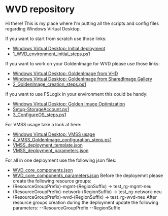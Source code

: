 # WVD repository
Hi there!
This is my place where I'm putting all the scripts and config files regarding Windows Virtual Desktop.

If you want to start from scratch use those links:
- [Windows Virtual Desktop: Initial deployment](https://www.azureblog.pl/2020/09/19/windows-virtual-desktop-deployment-1-5/)
- [1_WVD_environment_initial_steps.ps1](https://github.com/przybylskirobert/WVD/blob/master/1_WVD_environment_initial_steps.ps1) 

If you want to work on your GoldenImage for WVD please use those links:
- [Windows Virtual Desktop: GoldenImage from VHD
](https://www.azureblog.pl/2020/10/07/windows-virtual-desktop-deployment-2-5/) 
- [Windows Virtual Desktop: GoldenImage from SharedImage Gallery
](https://www.azureblog.pl/2020/10/09/windows-virtual-desktop-deployment-3-5/)
- [2_GoldenImage_creation_steps.ps1](https://github.com/przybylskirobert/WVD/blob/master/2_GoldenImage_creation_steps.ps1) 

If you want to use FSLogix in your environment this could be handy: 
- [Windows Virtual Desktop: Golden Image Optimization
](https://www.azureblog.pl/2020/11/15/windows-virtual-desktop-deployment-4-5/)
- [Setup-StorageAccount.ps1](https://github.com/przybylskirobert/WVD/blob/master/Setup-StorageAccount.ps1)
- [3_ConfigureOS_steps.ps1](https://github.com/przybylskirobert/WVD/blob/master/3_ConfigureOS_steps.ps1)

For VMSS usage take a look at here:
- [Windows Virtual Desktop: VMSS usage
](https://www.azureblog.pl/2020/12/17/windows-virtual-desktop-deployment-5-5/)
- [4_VMSS_GoldenImage_configuration_steps.ps1](https://github.com/przybylskirobert/WVD/blob/master/4_VMSS_GoldenImage_configuration_steps.ps1)
- [VMSS_deployment_template.json](https://github.com/przybylskirobert/WVD/blob/master/VMSS_deployment_template.json)
- [VMSS_deployment_parameters.json](https://github.com/przybylskirobert/WVD/blob/master/VMSS_deployment_parameters.json)

For all in one deployment use the following json files:
- [WVD_core_components.json](https://github.com/przybylskirobert/WVD/blob/master/WVD_core_components.json)
- [WVD_core_components_parameters.json](https://github.com/przybylskirobert/WVD/blob/master/WVD_core_components_parameters.json)
Before the deployemnt please create the following resource groups:
- (ResourceGroupPrefix)-mgmt-(RegionSuffix) -> test_rg-mgmt-neu
- (ResourceGroupPrefix)-network-(RegionSuffix) -> test_rg-network-neu
- (ResourceGroupPrefix)-wvd-(RegionSuffix) -> test_rg-wvd-neu
After resource groups creation during the deployment update the following parameters:
--ResourceGroupPrefix
--RegionSuffix

